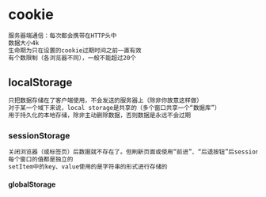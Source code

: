 # cookie

```txt
服务器端通信：每次都会携带在HTTP头中
数据大小4k
生命期为只在设置的cookie过期时间之前一直有效
有个数限制（各浏览器不同），一般不能超过20个
```

## localStorage

```txt
只把数据存储在了客户端使用，不会发送的服务器上（除非你故意这样做）
对于某一个域下来说，local storage是共享的（多个窗口共享一个“数据库”）
用于持久化的本地存储，除非主动删除数据，否则数据是永远不会过期
```

### sessionStorage

```txt
关闭浏览器（或标签页）后数据就不存在了。但刷新页面或使用“前进”、“后退按钮”后sessionStorage仍然存在
每个窗口的值都是独立的
setItem中的key、value使用的是字符串的形式进行存储的
```

#### globalStorage

```txt

```